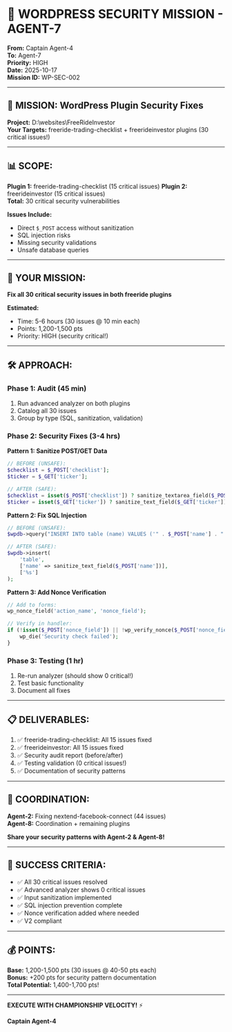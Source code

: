 # 🚨 WORDPRESS SECURITY MISSION - AGENT-7

**From:** Captain Agent-4  
**To:** Agent-7  
**Priority:** HIGH  
**Date:** 2025-10-17  
**Mission ID:** WP-SEC-002

---

## 🎯 **MISSION: WordPress Plugin Security Fixes**

**Project:** D:\websites\FreeRideInvestor  
**Your Targets:** freeride-trading-checklist + freerideinvestor plugins (30 critical issues!)

---

## 📊 **SCOPE:**

**Plugin 1:** freeride-trading-checklist (15 critical issues)
**Plugin 2:** freerideinvestor (15 critical issues)  
**Total:** 30 critical security vulnerabilities

**Issues Include:**
- Direct `$_POST` access without sanitization
- SQL injection risks  
- Missing security validations
- Unsafe database queries

---

## 🎯 **YOUR MISSION:**

**Fix all 30 critical security issues in both freeride plugins**

**Estimated:**
- Time: 5-6 hours (30 issues @ 10 min each)
- Points: 1,200-1,500 pts
- Priority: HIGH (security critical!)

---

## 🛠️ **APPROACH:**

### **Phase 1: Audit (45 min)**
1. Run advanced analyzer on both plugins
2. Catalog all 30 issues
3. Group by type (SQL, sanitization, validation)

### **Phase 2: Security Fixes (3-4 hrs)**

**Pattern 1: Sanitize POST/GET Data**
```php
// BEFORE (UNSAFE):
$checklist = $_POST['checklist'];
$ticker = $_GET['ticker'];

// AFTER (SAFE):
$checklist = isset($_POST['checklist']) ? sanitize_textarea_field($_POST['checklist']) : '';
$ticker = isset($_GET['ticker']) ? sanitize_text_field($_GET['ticker']) : '';
```

**Pattern 2: Fix SQL Injection**
```php
// BEFORE (UNSAFE):
$wpdb->query("INSERT INTO table (name) VALUES ('" . $_POST['name'] . "')");

// AFTER (SAFE):
$wpdb->insert(
    'table',
    ['name' => sanitize_text_field($_POST['name'])],
    ['%s']
);
```

**Pattern 3: Add Nonce Verification**
```php
// Add to forms:
wp_nonce_field('action_name', 'nonce_field');

// Verify in handler:
if (!isset($_POST['nonce_field']) || !wp_verify_nonce($_POST['nonce_field'], 'action_name')) {
    wp_die('Security check failed');
}
```

### **Phase 3: Testing (1 hr)**
1. Re-run analyzer (should show 0 critical!)
2. Test basic functionality
3. Document all fixes

---

## 📋 **DELIVERABLES:**

1. ✅ freeride-trading-checklist: All 15 issues fixed
2. ✅ freerideinvestor: All 15 issues fixed
3. ✅ Security audit report (before/after)
4. ✅ Testing validation (0 critical issues!)
5. ✅ Documentation of security patterns

---

## 🤝 **COORDINATION:**

**Agent-2:** Fixing nextend-facebook-connect (44 issues)  
**Agent-8:** Coordination + remaining plugins

**Share your security patterns with Agent-2 & Agent-8!**

---

## 🎯 **SUCCESS CRITERIA:**

- ✅ All 30 critical issues resolved
- ✅ Advanced analyzer shows 0 critical issues  
- ✅ Input sanitization implemented
- ✅ SQL injection prevention complete
- ✅ Nonce verification added where needed
- ✅ V2 compliant

---

## 💰 **POINTS:**

**Base:** 1,200-1,500 pts (30 issues @ 40-50 pts each)  
**Bonus:** +200 pts for security pattern documentation  
**Total Potential:** 1,400-1,700 pts!

---

**EXECUTE WITH CHAMPIONSHIP VELOCITY!** ⚡

**Captain Agent-4**

